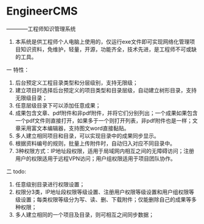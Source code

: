 # EngineerCMS
————工程师知识管理系统

1. 本系统是供工程师个人电脑上使用的，仅运行exe文件即可实现网络化管理项目知识资料，免维护，轻量，开源，功能齐全，技术先进，是工程师不可或缺的工具。

一 特性：

1. 后台预定义工程目录类型和分层级别，支持无限级；
2. 建立项目时选择后台预定义的项目类型和目录层级，自动建立树形目录，支持无限级目录；
3. 任意层级目录下可以添加任意成果；
4. 成果包含文章、pdf附件和非pdf附件，并将它们分别列出；一个成果如果包含一个pdf文件则直接打开，如果多于一个则打开列表，非pdf附件也是一样；文章采用富文本编辑器，支持图文word直接黏贴。
5. 多人建立相同项目和目录，可以实现目录中的成果同步显示。
6. 根据资料编号的规则，批量上传附件时，自动归入对应不同目录中。
7. 3种权限方式：IP地址段权限，适用于局域网内相互之间的无障碍访问；注册用户的权限适用于远程VPN访问；用户组权限适用于项目团队协作。

二 todo:

1. 任意级别目录进行权限设置；
2. 权限分3类，IP地址段权限等级设置、注册用户权限等级设置和用户组权限等级设置；每类权限等级分为写、读、删、下载附件；仅能删除自己的成果等多种权限；
3. 多人建立相同的一个项目及目录，则可相互之间同步数据；
